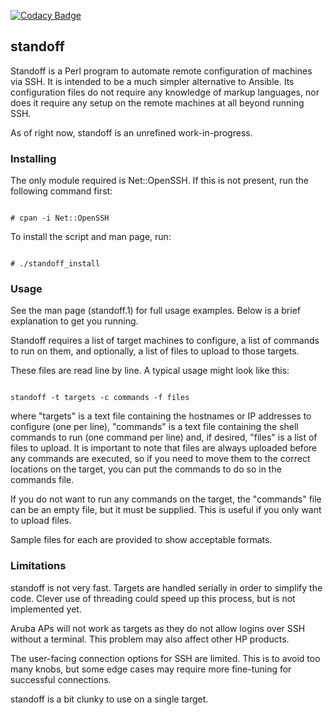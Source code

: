 [![Codacy Badge](https://api.codacy.com/project/badge/Grade/ea9cfcc5831b449c9a1096d1dfd0037b)](https://www.codacy.com/manual/jsfierro/standoff?utm_source=github.com&amp;utm_medium=referral&amp;utm_content=jsfierro/standoff&amp;utm_campaign=Badge_Grade)

## standoff

Standoff is a Perl program to automate remote configuration of machines via SSH.
It is intended to be a much simpler alternative to Ansible. Its configuration files do not require 
any knowledge of markup languages, nor does it require any setup on the remote machines
at all beyond running SSH. 

As of right now, standoff is an unrefined work-in-progress. 

### Installing

The only module required is Net::OpenSSH. If this is not present, 
run the following command first:

```

# cpan -i Net::OpenSSH
```

To install the script and man page, run:
```

# ./standoff_install
```

### Usage

See the man page (standoff.1) for full usage examples. Below is a brief explanation
to get you running. 

Standoff requires a list of target machines to configure,
a list of commands to run on them, and optionally, a list of files to upload to those targets.

These files are read line by line. A typical usage might look like this:
 
```

standoff -t targets -c commands -f files
```

where "targets" is a text file containing the hostnames or IP addresses to configure (one per line),
"commands" is a text file containing the shell commands to run (one command per line) and, if desired,
"files" is a list of files to upload. It is important to note that files are always uploaded before any commands
are executed, so if you need to move them to the correct locations on the target, you can put 
the commands to do so in the commands file.

If you do not want to run any commands on the target, the "commands" file can be an empty file,
but it must be supplied. This is useful if you only want to upload files.

Sample files for each are provided to show acceptable formats. 

### Limitations

standoff is not very fast. Targets are handled serially in order to simplify the code.
Clever use of threading could speed up this process, but is not implemented yet.

Aruba APs will not work as targets as they do not allow logins over SSH without a terminal.
This problem may also affect other HP products. 

The user-facing connection options for SSH are limited. This is to avoid too many knobs, but
some edge cases may require more fine-tuning for successful connections.

standoff is a bit clunky to use on a single target.
